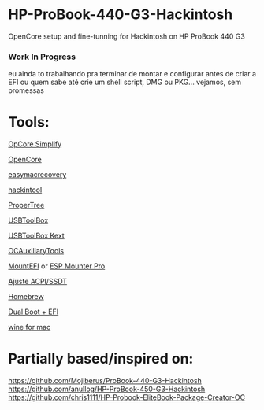 # HP-ProBook-440-G3-Hackintosh
OpenCore setup and fine-tunning for Hackintosh on HP ProBook 440 G3

### Work In Progress
eu ainda to trabalhando pra terminar de montar e configurar antes de criar a EFI ou quem sabe até crie um shell script, DMG ou PKG... vejamos, sem promessas


# Tools:
[OpCore Simplify](https://github.com/lzhoang2801/OpCore-Simplify)

[OpenCore](https://github.com/acidanthera/OpenCorePkg)

[easymacrecovery](https://github.com/llbranco/easymacrecovery)

[hackintool](https://github.com/benbaker76/Hackintool)

[ProperTree](https://github.com/corpnewt/ProperTree)

[USBToolBox](https://github.com/USBToolBox/tool)

[USBToolBox Kext](https://github.com/USBToolBox/kext)

[OCAuxiliaryTools](https://github.com/ic005k/OCAuxiliaryTools)

[MountEFI](https://github.com/luchina-gabriel/youtube-files/raw/main/MountEFI.zip) or [ESP Mounter Pro](https://olarila.com/topic/4975-esp-mounter-pro-v19/)

[Ajuste ACPI/SSDT](https://www.youtube.com/watch?v=S3sYoi_PBKw)

[Homebrew](https://brew.sh/)

[Dual Boot + EFI](https://www.youtube.com/watch?v=rh6SgNsmT40)

[wine for mac](https://github.com/Gcenx/winecx)

# Partially based/inspired on:
https://github.com/Mojiberus/ProBook-440-G3-Hackintosh
https://github.com/anullog/HP-ProBook-450-G3-Hackintosh
https://github.com/chris1111/HP-Probook-EliteBook-Package-Creator-OC
